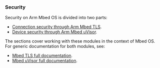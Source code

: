 ### Security

Security on Arm Mbed OS is divided into two parts:

* [Connection security through Arm Mbed TLS](/docs/v5.4/reference/api-references.html#tls).
* [Device security through Arm Mbed uVisor](/docs/v5.4/reference/api-references.html#uvisor).

The sections cover working with these modules in the context of Mbed OS. For generic documentation for both modules, see:

* [Mbed TLS full documentation](https://tls.mbed.org/).
* [Mbed uVisor full documentation](https://docs.mbed.com/docs/uvisor-and-uvisor-lib-documentation/en/latest/).
